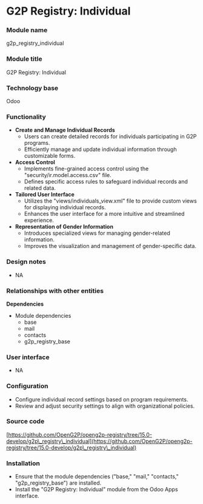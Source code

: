 # G2P Registry: Individual

### Module name

g2p\_registry\_individual

### Module title

G2P Registry: Individual

### Technology base

Odoo

### Functionality

* **Create and Manage Individual Records**
  * Users can create detailed records for individuals participating in G2P programs.
  * Efficiently manage and update individual information through customizable forms.
* **Access Control**
  * Implements fine-grained access control using the "security/ir.model.access.csv" file.
  * Defines specific access rules to safeguard individual records and related data.
* **Tailored User Interface**
  * Utilizes the "views/individuals\_view.xml" file to provide custom views for displaying individual records.
  * Enhances the user interface for a more intuitive and streamlined experience.
* **Representation of Gender Information**
  * Introduces specialized views for managing gender-related information.
  * Improves the visualization and management of gender-specific data.

### Design notes

* NA

### Relationships with other entities

**Dependencies**

* Module dependencies
  * base
  * mail
  * contacts
  * g2p\_registry\_base

### User interface

* NA

### Configuration

* Configure individual record settings based on program requirements.
* Review and adjust security settings to align with organizational policies.

### Source code

[https://github.com/OpenG2P/openg2p-registry/tree/15.0-develop/g2p\_registry\_individual](https://github.com/OpenG2P/openg2p-registry/tree/15.0-develop/g2p\_registry\_individual)

### Installation

* Ensure that the module dependencies ("base," "mail," "contacts," "g2p\_registry\_base") are installed.
* Install the "G2P Registry: Individual" module from the Odoo Apps interface.
